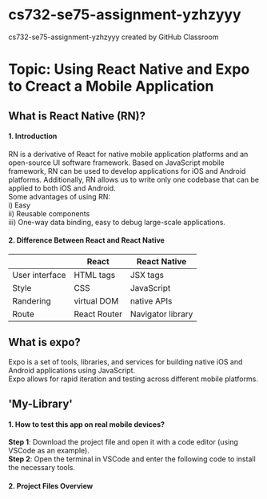 # cs732-se75-assignment-yzhzyyy
cs732-se75-assignment-yzhzyyy created by GitHub Classroom

# Topic: Using React Native and Expo to Creact a Mobile Application <br>

## What is React Native (RN)? <br>

#### 1. Introduction <br>
  RN is a derivative of React for native mobile application platforms and an open-source UI software framework. Based on JavaScript mobile framework, RN can be used to develop applications for iOS and Android platforms. Additionally, RN allows us to write only one codebase that can be applied to both iOS and Android.<br>
  Some advantages of using RN:  
  i) Easy  
  ii) Reusable components  
  iii) One-way data binding, easy to debug large-scale applications.  

#### 2. Difference Between React and React Native <br>

|  | React | React Native |
| --- | --- | --- |
| User interface | HTML tags | JSX tags |
| Style | CSS | JavaScript |
| Randering | virtual DOM | native APIs |
| Route | React Router | Navigator library |<br>

## What is expo? <br>
  Expo is a set of tools, libraries, and services for building native iOS and Android applications using JavaScript.  
  Expo allows for rapid iteration and testing across different mobile platforms.  
  
## 'My-Library' 

#### 1. How to test this app on real mobile devices?  

**Step 1**: Download the project file and open it with a code editor (using VSCode as an example).  
**Step 2**: Open the terminal in VSCode and enter the following code to install the necessary tools.  

#### 2. Project Files Overview




